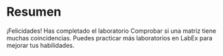 # Resumen

¡Felicidades! Has completado el laboratorio Comprobar si una matriz tiene muchas coincidencias. Puedes practicar más laboratorios en LabEx para mejorar tus habilidades.
